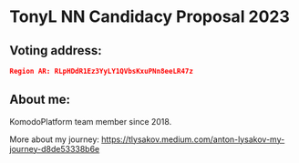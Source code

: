 # TonyL NN Candidacy Proposal 2023

## Voting address:

```json
Region AR: RLpHDdR1Ez3YyLY1QVbsKxuPNn8eeLR47z
```

## About me:

KomodoPlatform team member since 2018.

More about my journey: https://tlysakov.medium.com/anton-lysakov-my-journey-d8de53338b6e
